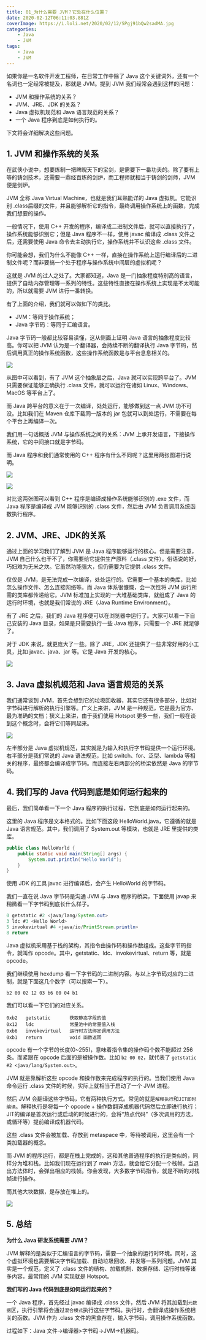 ```yaml
---
title: 01_为什么需要 JVM？它处在什么位置？
date: 2020-02-12T06:11:03.881Z
coverImage: https://i.loli.net/2020/02/12/SPgj91bQw2sadMA.jpg
categories: 
    - Java
    - JVM
tags: 
    - Java
    - JVM
---
```

<!-- toc -->

如果你是一名软件开发工程师，在日常工作中除了 Java 这个关键词外，还有一个名词也一定经常被提及，那就是 JVM。提到 JVM 我们经常会遇到这样的问题：

- JVM 和操作系统的关系？
- JVM、JRE、JDK 的关系？
- Java 虚拟机规范和 Java 语言规范的关系？
- 一个 Java 程序到底是如何执行的。

下文将会详细解决这些问题。

<!-- more -->

## 1. JVM 和操作系统的关系

在武侠小说中，想要炼制一把睥睨天下的宝剑，是需要下一番功夫的。除了要有上等的铸剑技术，还需要一鼎经百炼的剑炉，而工程师就相当于铸剑的剑师，JVM 便是剑炉。

JVM 全称 Java Virtual Machine，也就是我们耳熟能详的 Java 虚拟机。它能识别 .class后缀的文件，并且能够解析它的指令，最终调用操作系统上的函数，完成我们想要的操作。

一般情况下，使用 C++ 开发的程序，编译成二进制文件后，就可以直接执行了，操作系统能够识别它；但是 Java 程序不一样，使用 javac 编译成 .class 文件之后，还需要使用 Java 命令去主动执行它，操作系统并不认识这些 .class 文件。

你可能会想，我们为什么不能像 C++ 一样，直接在操作系统上运行编译后的二进制文件呢？而非要搞一个处于程序与操作系统中间层的虚拟机呢？

这就是 JVM 的过人之处了。大家都知道，Java 是一门抽象程度特别高的语言，提供了自动内存管理等一系列的特性。这些特性直接在操作系统上实现是不太可能的，所以就需要 JVM 进行一番转换。

有了上面的介绍，我们就可以做如下的类比。

- JVM：等同于操作系统；
- Java 字节码：等同于汇编语言。

Java 字节码一般都比较容易读懂，这从侧面上证明 Java 语言的抽象程度比较高。你可以把 JVM 认为是一个翻译器，会持续不断的翻译执行 Java 字节码，然后调用真正的操作系统函数，这些操作系统函数是与平台息息相关的。

![](/img/Java/JVM/01_%E4%B8%BA%E4%BB%80%E4%B9%88%E9%9C%80%E8%A6%81%20JVM%EF%BC%9F%E5%AE%83%E5%A4%84%E5%9C%A8%E4%BB%80%E4%B9%88%E4%BD%8D%E7%BD%AE%EF%BC%9F/JVM%E6%89%80%E5%A4%84%E4%BD%8D%E7%BD%AE.png)

从图中可以看到，有了 JVM 这个抽象层之后，Java 就可以实现跨平台了。JVM 只需要保证能够正确执行 .class 文件，就可以运行在诸如 Linux、Windows、MacOS 等平台上了。

而 Java 跨平台的意义在于一次编译，处处运行，能够做到这一点 JVM 功不可没。比如我们在 Maven 仓库下载同一版本的 jar 包就可以到处运行，不需要在每个平台上再编译一次。

我们用一句话概括 JVM 与操作系统之间的关系：JVM 上承开发语言，下接操作系统，它的中间接口就是字节码。

而 Java 程序和我们通常使用的 C++ 程序有什么不同呢？这里用两张图进行说明。

![](/img/Java/JVM/01_%E4%B8%BA%E4%BB%80%E4%B9%88%E9%9C%80%E8%A6%81%20JVM%EF%BC%9F%E5%AE%83%E5%A4%84%E5%9C%A8%E4%BB%80%E4%B9%88%E4%BD%8D%E7%BD%AE%EF%BC%9F/%E6%99%AE%E9%80%9A%E7%A8%8B%E5%BA%8F%E7%9A%84%E7%94%9F%E4%BA%A7%E5%8A%A0%E8%BD%BD%E8%BF%87%E7%A8%8B.png)

![](/img/Java/JVM/01_%E4%B8%BA%E4%BB%80%E4%B9%88%E9%9C%80%E8%A6%81%20JVM%EF%BC%9F%E5%AE%83%E5%A4%84%E5%9C%A8%E4%BB%80%E4%B9%88%E4%BD%8D%E7%BD%AE%EF%BC%9F/Java%E7%A8%8B%E5%BA%8F%E7%9A%84%E7%94%9F%E4%BA%A7%E5%8A%A0%E8%BD%BD%E8%BF%87%E7%A8%8B.png)

对比这两张图可以看到 C++ 程序是编译成操作系统能够识别的 .exe 文件，而 Java 程序是编译成 JVM 能够识别的 .class 文件，然后由 JVM 负责调用系统函数执行程序。

## 2. JVM、JRE、JDK的关系

通过上面的学习我们了解到 JVM 是 Java 程序能够运行的核心。但是需要注意，JVM 自己什么也干不了，你需要给它提供生产原料（.class 文件）。俗语说的好，巧妇难为无米之炊。它虽然功能强大，但仍需要为它提供 .class 文件。

仅仅是 JVM，是无法完成一次编译，处处运行的。它需要一个基本的类库，比如怎么操作文件、怎么连接网络等。而 Java 体系很慷慨，会一次性将 JVM 运行所需的类库都传递给它。JVM 标准加上实现的一大堆基础类库，就组成了 Java 的运行时环境，也就是我们常说的 JRE（Java Runtime Environment）。

有了 JRE 之后，我们的 Java 程序便可以在浏览器中运行了。大家可以看一下自己安装的 Java 目录，如果是只需要执行一些 Java 程序，只需要一个 JRE 就足够了。

对于 JDK 来说，就更庞大了一些。除了 JRE，JDK 还提供了一些非常好用的小工具，比如 javac、java、jar 等。它是 Java 开发的核心。

![](/img/Java/JVM/01_%E4%B8%BA%E4%BB%80%E4%B9%88%E9%9C%80%E8%A6%81%20JVM%EF%BC%9F%E5%AE%83%E5%A4%84%E5%9C%A8%E4%BB%80%E4%B9%88%E4%BD%8D%E7%BD%AE%EF%BC%9F/JVM%E3%80%81JRE%E3%80%81JDK%E5%85%B3%E7%B3%BB.png)

## 3. Java 虚拟机规范和 Java 语言规范的关系

我们通常谈到 JVM，首先会想到它的垃圾回收器，其实它还有很多部分，比如对字节码进行解析的执行引擎等。广义上来讲，JVM 是一种规范，它是最为官方、最为准确的文档；狭义上来讲，由于我们使用 Hotspot 更多一些，我们一般在谈到这个概念时，会将它们等同起来。

![](/img/Java/JVM/01_%E4%B8%BA%E4%BB%80%E4%B9%88%E9%9C%80%E8%A6%81%20JVM%EF%BC%9F%E5%AE%83%E5%A4%84%E5%9C%A8%E4%BB%80%E4%B9%88%E4%BD%8D%E7%BD%AE%EF%BC%9F/%E8%99%9A%E6%8B%9F%E6%9C%BA%E8%A7%84%E8%8C%83%E5%92%8C%E8%AF%AD%E8%A8%80%E8%A7%84%E8%8C%83.png)

左半部分是 Java 虚拟机规范，其实就是为输入和执行字节码提供一个运行环境。右半部分是我们常说的 Java 语法规范，比如 switch、for、泛型、lambda 等相关的程序，最终都会编译成字节码。而连接左右两部分的桥梁依然是 Java 的字节码。

## 4. 我们写的 Java 代码到底是如何运行起来的

最后，我们简单看一下一个 Java 程序的执行过程，它到底是如何运行起来的。

这里的 Java 程序是文本格式的。比如下面这段 HelloWorld.java，它遵循的就是 Java 语言规范。其中，我们调用了 System.out 等模块，也就是 JRE 里提供的类库。

``` java
public class HelloWorld {
    public static void main(String[] args) {
        System.out.println("Hello World");
    }
}
```

使用 JDK 的工具 javac 进行编译后，会产生 HelloWorld 的字节码。

我们一直在说 Java 字节码是沟通 JVM 与 Java 程序的桥梁，下面使用 javap 来稍微看一下字节码到底长什么样子。

``` java
0 getstatic #2 <java/lang/System.out>
3 ldc #3 <Hello World>
5 invokevirtual #4 <java/io/PrintStream.println>
8 return
```

Java 虚拟机采用基于栈的架构，其指令由操作码和操作数组成。这些字节码指令，就叫作 opcode。其中，getstatic、ldc、invokevirtual、return 等，就是 opcode。

我们继续使用 hexdump 看一下字节码的二进制内容。与以上字节码对应的二进制，就是下面这几个数字（可以搜索一下）。

`b2 00 02 12 03 b6 00 04 b1`

我们可以看一下它们的对应关系。

```
0xb2   getstatic       获取静态字段的值
0x12   ldc             常量池中的常量值入栈
0xb6   invokevirtual   运行时方法绑定调用方法
0xb1   return          void 函数返回
```

opcode 有一个字节的长度(0~255)，意味着指令集的操作码个数不能超过 256 条。而紧跟在 opcode 后面的是被操作数。比如 `b2 00 02`，就代表了 `getstatic #2 <java/lang/System.out>`。

JVM 就是靠解析这些 opcode 和操作数来完成程序的执行的。当我们使用 Java 命令运行 .class 文件的时候，实际上就相当于启动了一个 JVM 进程。

然后 JVM 会翻译这些字节码，它有两种执行方式。常见的就是`解释执行`和`JIT即时编译`。解释执行是将每一个 opcode + 操作数翻译成机器代码然后立即进行执行；JIT的编译是首次运行或启动的时候进行的，会将“热点代码”（多次调用的方法，或循环等）提前编译成机器代码。

这些 .class 文件会被加载、存放到 metaspace 中，等待被调用，这里会有一个类加载器的概念。

而 JVM 的程序运行，都是在栈上完成的，这和其他普通程序的执行是类似的，同样分为堆和栈。比如我们现在运行到了 main 方法，就会给它分配一个栈帧。当退出方法体时，会弹出相应的栈帧。你会发现，大多数字节码指令，就是不断的对栈帧进行操作。

而其他大块数据，是存放在堆上的。

![](/img/Java/JVM/01_%E4%B8%BA%E4%BB%80%E4%B9%88%E9%9C%80%E8%A6%81%20JVM%EF%BC%9F%E5%AE%83%E5%A4%84%E5%9C%A8%E4%BB%80%E4%B9%88%E4%BD%8D%E7%BD%AE%EF%BC%9F/Java%E7%A8%8B%E5%BA%8F%E6%89%A7%E8%A1%8C%E8%BF%87%E7%A8%8B.png)

## 5. 总结

**为什么 Java 研发系统需要 JVM？**

JVM 解释的是类似于汇编语言的字节码，需要一个抽象的运行时环境。同时，这个虚拟环境也需要解决字节码加载、自动垃圾回收、并发等一系列问题。JVM 其实是一个规范，定义了 .class 文件的结构、加载机制、数据存储、运行时栈等诸多内容，最常用的 JVM 实现就是 Hotspot。

**我们写的 Java 代码到底是如何运行起来的？**

一个 Java 程序，首先经过 javac 编译成 .class 文件，然后 JVM 将其加载到`元数据`区，执行引擎将会通过`混合模式`执行这些字节码。执行时，会翻译成操作系统相关的函数。JVM 作为 .class 文件的黑盒存在，输入字节码，调用操作系统函数。

过程如下：Java 文件->编译器>字节码->JVM->机器码。